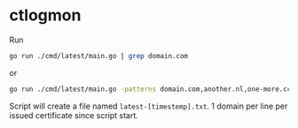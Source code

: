 # ctlogmon

Run
```bash
go run ./cmd/latest/main.go | grep domain.com
```
or
```bash
go run ./cmd/latest/main.go -patterns domain.com,another.nl,one-more.cc
```

Script will create a file named `latest-[timestemp].txt`. 1 domain per line per issued certificate since script start.
